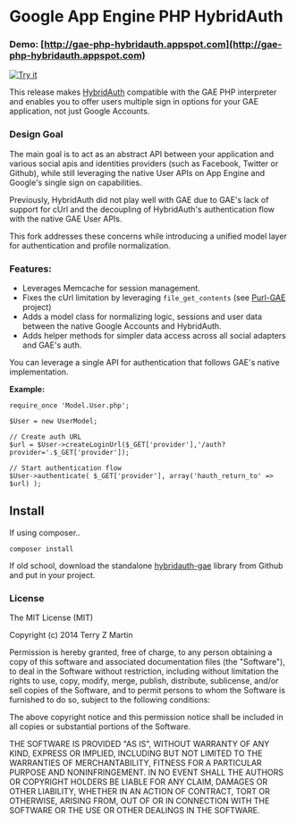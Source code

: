 # Google App Engine PHP HybridAuth

### Demo: [http://gae-php-hybridauth.appspot.com](http://gae-php-hybridauth.appspot.com)

[![Try it](https://api.monosnap.com/image/download?id=KtKvM8bPxPaRfylOax9HiI2Ji9oyta)](http://gae-php-hybridauth.appspot.com)

This release makes [HybridAuth](http://hybridauth.sourceforge.net) compatible with the GAE PHP interpreter and enables you to offer users multiple sign in options for your GAE application, not just Google Accounts.

### Design Goal

The main goal is to act as an abstract API between your application and various social apis and identities providers (such as Facebook, Twitter or Github), while still leveraging the native User APIs on App Engine and Google's single sign on capabilities.

Previously, HybridAuth did not play well with GAE due to GAE's lack of support for cUrl and the decoupling of HybridAuth's authentication flow with the native GAE User APIs.

This fork addresses these concerns while introducing a unified model layer for authentication and profile normalization.

### Features:

- Leverages Memcache for session management.
- Fixes the cUrl limitation by leveraging ```file_get_contents``` (see [Purl-GAE](http://github.com/tzmartin/purl-gae) project)
- Adds a model class for normalizing logic, sessions and user data between the native Google Accounts and HybridAuth.
- Adds helper methods for simpler data access across all social adapters and GAE's auth.

You can leverage a single API for authentication that follows GAE's native implementation.

**Example:**

```
require_once 'Model.User.php';

$User = new UserModel;

// Create auth URL
$url = $User->createLoginUrl($_GET['provider'],'/auth?provider='.$_GET['provider']);
      
// Start authentication flow
$User->authenticate( $_GET['provider'], array('hauth_return_to' => $url) );
```

## Install

If using composer..

```
composer install
```

If old school, download the standalone [hybridauth-gae](https://github.com/tzmartin/hybridauth-gae) library from Github and put in your project.

### License

The MIT License (MIT)

Copyright (c) 2014 Terry Z Martin

Permission is hereby granted, free of charge, to any person obtaining a copy
of this software and associated documentation files (the "Software"), to deal
in the Software without restriction, including without limitation the rights
to use, copy, modify, merge, publish, distribute, sublicense, and/or sell
copies of the Software, and to permit persons to whom the Software is
furnished to do so, subject to the following conditions:

The above copyright notice and this permission notice shall be included in
all copies or substantial portions of the Software.

THE SOFTWARE IS PROVIDED "AS IS", WITHOUT WARRANTY OF ANY KIND, EXPRESS OR
IMPLIED, INCLUDING BUT NOT LIMITED TO THE WARRANTIES OF MERCHANTABILITY,
FITNESS FOR A PARTICULAR PURPOSE AND NONINFRINGEMENT. IN NO EVENT SHALL THE
AUTHORS OR COPYRIGHT HOLDERS BE LIABLE FOR ANY CLAIM, DAMAGES OR OTHER
LIABILITY, WHETHER IN AN ACTION OF CONTRACT, TORT OR OTHERWISE, ARISING FROM,
OUT OF OR IN CONNECTION WITH THE SOFTWARE OR THE USE OR OTHER DEALINGS IN
THE SOFTWARE.

